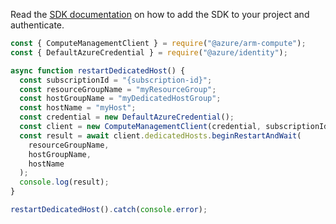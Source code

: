 Read the [SDK documentation](https://github.com/Azure/azure-sdk-for-js/blob/%40azure%2Farm-compute_17.3.1/sdk/compute/arm-compute/README.md) on how to add the SDK to your project and authenticate.

```javascript
const { ComputeManagementClient } = require("@azure/arm-compute");
const { DefaultAzureCredential } = require("@azure/identity");

async function restartDedicatedHost() {
  const subscriptionId = "{subscription-id}";
  const resourceGroupName = "myResourceGroup";
  const hostGroupName = "myDedicatedHostGroup";
  const hostName = "myHost";
  const credential = new DefaultAzureCredential();
  const client = new ComputeManagementClient(credential, subscriptionId);
  const result = await client.dedicatedHosts.beginRestartAndWait(
    resourceGroupName,
    hostGroupName,
    hostName
  );
  console.log(result);
}

restartDedicatedHost().catch(console.error);
```
